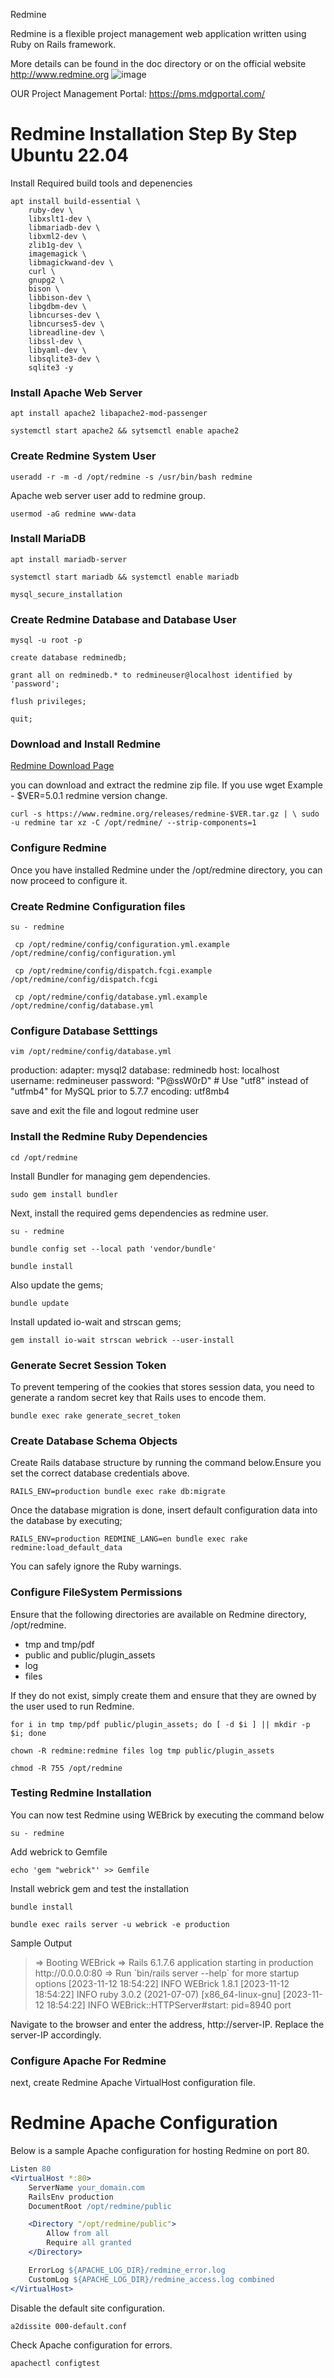Redmine

Redmine is a flexible project management web application written using Ruby on Rails framework.

More details can be found in the doc directory or on the official website http://www.redmine.org 
![image](https://github.com/sc3p73r-it/redmine/assets/140035139/b1fd481b-785a-479e-935c-89dc927d9cca)


OUR Project Management Portal: https://pms.mdgportal.com/



<h1>Redmine Installation Step By Step Ubuntu 22.04</h1>

Install Required build tools and depenencies

```
apt install build-essential \
	ruby-dev \
	libxslt1-dev \
	libmariadb-dev \
	libxml2-dev \
	zlib1g-dev \
	imagemagick \
	libmagickwand-dev \
	curl \
	gnupg2 \
	bison \
	libbison-dev \
	libgdbm-dev \
	libncurses-dev \
	libncurses5-dev \
	libreadline-dev \
	libssl-dev \
	libyaml-dev \
	libsqlite3-dev \
	sqlite3 -y
```

<h3>Install Apache Web Server</h3>

```
apt install apache2 libapache2-mod-passenger
```

```
systemctl start apache2 && sytsemctl enable apache2
```

<h3>Create Redmine System User</h3>

```
useradd -r -m -d /opt/redmine -s /usr/bin/bash redmine
```

<p>Apache web server user add to redmine group.</p>

```
usermod -aG redmine www-data
```

<h3>Install MariaDB</h3>

```
apt install mariadb-server
```

```
systemctl start mariadb && systemctl enable mariadb
```

```
mysql_secure_installation
```

<h3>Create Redmine Database and Database User</h3>

```
mysql -u root -p
```

```
create database redminedb;
```

```
grant all on redminedb.* to redmineuser@localhost identified by 'password';
```

```
flush privileges;
```

```
quit;
```

<h3>Download and Install Redmine</h3>

<a href="https://www.redmine.org/projects/redmine/wiki/Download">Redmine Download Page</a>

<p>you can download and extract the redmine zip file. If you use wget Example - $VER=5.0.1 redmine version change. </p>

```
curl -s https://www.redmine.org/releases/redmine-$VER.tar.gz | \ sudo -u redmine tar xz -C /opt/redmine/ --strip-components=1
```

<h3>Configure Redmine</h3>
<p>Once you have installed Redmine under the /opt/redmine directory, you can now proceed to configure it.</p>

<h3>Create Redmine Configuration files</h3>

```
su - redmine
```

```
 cp /opt/redmine/config/configuration.yml.example /opt/redmine/config/configuration.yml
```

```
 cp /opt/redmine/config/dispatch.fcgi.example /opt/redmine/config/dispatch.fcgi
```

```
 cp /opt/redmine/config/database.yml.example /opt/redmine/config/database.yml
 ```


<h3>Configure Database Setttings</h3>

```
vim /opt/redmine/config/database.yml
```

<quoteblock>
<p>production:
  adapter: mysql2
  database: redminedb
  host: localhost
  username: redmineuser
  password: "P@ssW0rD"
  # Use "utf8" instead of "utfmb4" for MySQL prior to 5.7.7
  encoding: utf8mb4
  </p>
</quoteblock>
<p>save and exit the file and logout redmine user</p>

<h3>Install the Redmine Ruby Dependencies</h3>

```
cd /opt/redmine
```

<p>Install Bundler for managing gem dependencies.</p>

```
sudo gem install bundler
```

<p>Next, install the required gems dependencies as redmine user.</p>

```
su - redmine
```

```
bundle config set --local path 'vendor/bundle'
```

```
bundle install
```

<p>Also update the gems;</p>

```
bundle update
```

<p>Install updated io-wait and strscan gems;</p>

```
gem install io-wait strscan webrick --user-install
```

<h3>Generate Secret Session Token</h3>
<p>To prevent tempering of the cookies that stores session data, you need to generate a random secret key that Rails uses to encode them.</p>

```
bundle exec rake generate_secret_token
```

<h3>Create Database Schema Objects</h3>
<p>Create Rails database structure by running the command below.Ensure you set the correct database credentials above.</p>

```
RAILS_ENV=production bundle exec rake db:migrate
```
<p>Once the database migration is done, insert default configuration data into the database by executing;</p>

```
RAILS_ENV=production REDMINE_LANG=en bundle exec rake redmine:load_default_data
```

<p>You can safely ignore the Ruby warnings.</p>

<h3>Configure FileSystem Permissions</h3>
<p>Ensure that the following directories are available on Redmine directory, /opt/redmine.<p>

<ul>
<li>tmp and tmp/pdf</li>
<li>public and public/plugin_assets</li>
<li>log</li>
<li>files</li>
</ul>

<p>If they do not exist, simply create them and ensure that they are owned by the user used to run Redmine.</p>

``` 
for i in tmp tmp/pdf public/plugin_assets; do [ -d $i ] || mkdir -p $i; done
```

```
chown -R redmine:redmine files log tmp public/plugin_assets
```

```
chmod -R 755 /opt/redmine
```

<h3>Testing Redmine Installation</h3>
<p>You can now test Redmine using WEBrick by executing the command below</p>

``` 
su - redmine
```

<p>Add webrick to Gemfile</p>

```
echo 'gem "webrick"' >> Gemfile
```

<p>Install webrick gem and test the installation</p>

```
bundle install 
```
``` 
bundle exec rails server -u webrick -e production
```

<p>Sample Output</p>
<blockquote>
<p>
=> Booting WEBrick
=> Rails 6.1.7.6 application starting in production http://0.0.0.0:80
=> Run `bin/rails server --help` for more startup options
[2023-11-12 18:54:22] INFO  WEBrick 1.8.1
[2023-11-12 18:54:22] INFO  ruby 3.0.2 (2021-07-07) [x86_64-linux-gnu]
[2023-11-12 18:54:22] INFO  WEBrick::HTTPServer#start: pid=8940 port
</p>
</blockquote>

<p>Navigate to the browser and enter the address, http://server-IP. Replace the server-IP accordingly.</p>

<h3>Configure Apache For Redmine</h3>
<p>next, create Redmine Apache VirtualHost configuration file.</p>


# Redmine Apache Configuration

Below is a sample Apache configuration for hosting Redmine on port 80.

```apache
Listen 80
<VirtualHost *:80>
    ServerName your_domain.com
    RailsEnv production
    DocumentRoot /opt/redmine/public

    <Directory "/opt/redmine/public">
        Allow from all
        Require all granted
    </Directory>

    ErrorLog ${APACHE_LOG_DIR}/redmine_error.log
    CustomLog ${APACHE_LOG_DIR}/redmine_access.log combined
</VirtualHost>
```



<p>Disable the default site configuration.</p>

```
a2dissite 000-default.conf
```

<p>Check Apache configuration for errors.</p>

```
apachectl configtest
```

